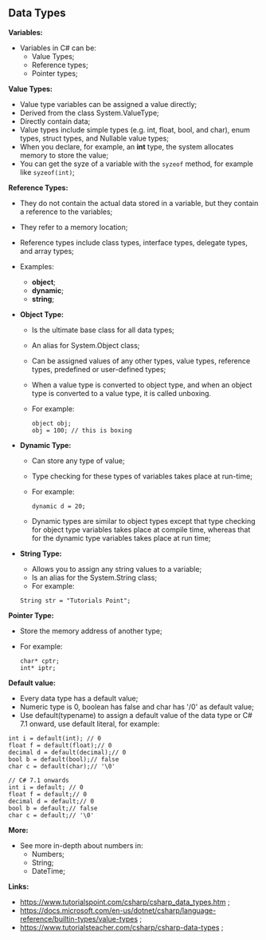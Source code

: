 ## Data Types

**Variables:**

- Variables in C# can be:
  - Value Types;
  - Reference types;
  - Pointer types;

**Value Types:**

- Value type variables can be assigned a value directly;
- Derived from the class System.ValueType;
- Directly contain data;
- Value types include simple types (e.g. int, float, bool, and char), enum types, struct types, and Nullable value types;
- When you declare, for example, an **int** type, the system allocates memory to store the value;
- You can get the syze of a variable with the `syzeof` method, for example like `syzeof(int)`;

**Reference Types:**

- They do not contain the actual data stored in a variable, but they contain a reference to the variables;
- They refer to a memory location;
- Reference types include class types, interface types, delegate types, and array types;
- Examples:
  - **object**;
  - **dynamic**;
  - **string**;
- **Object Type:**

  - Is the ultimate base class for all data types;
  - An alias for System.Object class;
  - Can be assigned values of any other types, value types, reference types, predefined or user-defined types;
  - When a value type is converted to object type, and when an object type is converted to a value type, it is called unboxing.
  - For example:

    ```
    object obj;
    obj = 100; // this is boxing
    ```

- **Dynamic Type:**

  - Can store any type of value;
  - Type checking for these types of variables takes place at run-time;
  - For example:

    ```
    dynamic d = 20;
    ```

  - Dynamic types are similar to object types except that type checking for object type variables takes place at compile time, whereas that for the dynamic type variables takes place at run time;

- **String Type:**

  - Allows you to assign any string values to a variable;
  - Is an alias for the System.String class;
  - For example:

  ```
  String str = "Tutorials Point";
  ```

**Pointer Type:**

- Store the memory address of another type;
- For example:

  ```
  char* cptr;
  int* iptr;
  ```

**Default value:**

- Every data type has a default value;
- Numeric type is 0, boolean has false and char has '/0' as default value;
- Use default(typename) to assign a default value of the data type or C# 7.1 onward, use default literal, for example:
```
int i = default(int); // 0
float f = default(float);// 0
decimal d = default(decimal);// 0
bool b = default(bool);// false
char c = default(char);// '\0'

// C# 7.1 onwards
int i = default; // 0
float f = default;// 0
decimal d = default;// 0
bool b = default;// false
char c = default;// '\0'
```
**More:**

- See more in-depth about numbers in:
  - Numbers;
  - String;
  - DateTime;


**Links:**

- https://www.tutorialspoint.com/csharp/csharp_data_types.htm ;
- https://docs.microsoft.com/en-us/dotnet/csharp/language-reference/builtin-types/value-types ;
- https://www.tutorialsteacher.com/csharp/csharp-data-types ;
